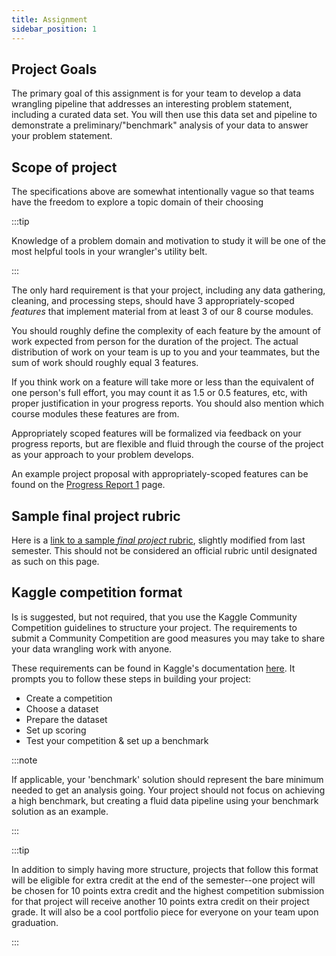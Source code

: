 ```yaml
---
title: Assignment
sidebar_position: 1
---
```


## Project Goals

The primary goal of this assignment is for your team to develop a data wrangling pipeline that addresses an interesting problem statement, including a curated data set. You will then use this data set and pipeline to demonstrate a preliminary/"benchmark" analysis of your data to answer your problem statement.

## Scope of project

The specifications above are somewhat intentionally vague so that teams have the freedom to explore a topic domain of their choosing

:::tip 

Knowledge of a problem domain and motivation to study it will be one of the most helpful tools in your wrangler's utility belt.

:::

The only hard requirement is that your project, including any data gathering, cleaning, and processing steps, should have 3 appropriately-scoped *features* that implement material from at least 3 of our 8 course modules.

You should roughly define the complexity of each feature  by the amount of work expected from person for the duration of the project. The actual distribution of work on your team is up to you and your teammates, but the sum of work should roughly equal 3 features. 

If you think work on a feature will take more or less than the equivalent of one person's full effort, you may count it as 1.5 or 0.5 features, etc, with proper justification in your progress reports. You should also mention which course modules these features are from.

Appropriately scoped features will be formalized via feedback on your progress reports, but are flexible and fluid through the course of the project as your approach to your problem develops.

An example project proposal with appropriately-scoped features can be found on the [Progress Report 1](progress_report_1) page.

## Sample final project rubric

Here is a [link to a sample *final project* rubric](https://docs.google.com/document/d/1rVTQRFsJ18zJON_LUlQkTaPqqOx9npBtaQkTezaPnwE/edit?usp=sharing), slightly modified from last semester. This should not be considered an official rubric until designated as such on this page.

## Kaggle competition format
Is is suggested, but not required, that you use the Kaggle Community Competition guidelines to structure your project. The requirements to submit a Community Competition are good measures you may take to share your data wrangling work with anyone.

These requirements can be found in Kaggle's documentation [here](https://www.kaggle.com/community-competitions-setup-guide). It prompts you to follow these steps in building your project:
- Create a competition
- Choose a dataset
- Prepare the dataset
- Set up scoring
- Test your competition & set up a benchmark

:::note

If applicable, your 'benchmark' solution should represent the bare minimum needed to get an analysis going. Your project should not focus on achieving a high benchmark, but creating a fluid data pipeline using your benchmark solution as an example.

:::

:::tip

In addition to simply having more structure, projects that follow this format will be eligible for extra credit at the end of the semester--one project will be chosen for 10 points extra credit and the highest competition submission for that project will receive another 10 points extra credit on their project grade. It will also be a cool portfolio piece for everyone on your team upon graduation.

:::